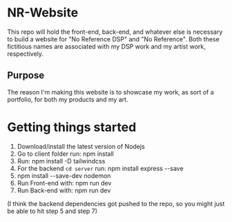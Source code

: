# NR-Website

This repo will hold the front-end, back-end, and whatever else is necessary to build a website for "No Reference DSP" and "No Reference". Both these fictitious names are associated with my DSP work and my artist work, respectively. 

## Purpose
The reason I'm making this website is to showcase my work, as sort of a portfolio, for both my products and my art.


# Getting things started
1. Download/install the latest version of Nodejs
2. Go to client folder run: npm install 
3. Run: npm install -D tailwindcss
4. For the backend `cd server` run: npm install express --save
5. npm install --save-dev nodemon
6. Run Front-end with: npm run dev
7. Run Back-end with:  npm run dev

(I think the backend dependencies got pushed to the repo, so you might just be able to hit step 5 and step 7)